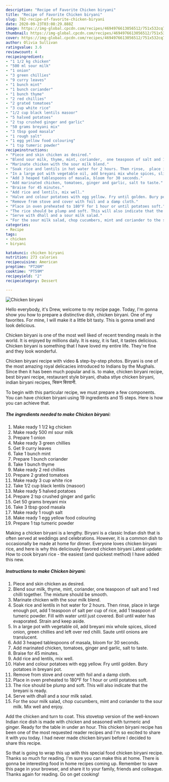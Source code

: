 ```yaml
---
description: "Recipe of Favorite Chicken biryani"
title: "Recipe of Favorite Chicken biryani"
slug: 782-recipe-of-favorite-chicken-biryani
date: 2020-09-23T03:08:29.888Z
image: https://img-global.cpcdn.com/recipes/4694976613056512/751x532cq70/chicken-biryani-recipe-main-photo.jpg
thumbnail: https://img-global.cpcdn.com/recipes/4694976613056512/751x532cq70/chicken-biryani-recipe-main-photo.jpg
cover: https://img-global.cpcdn.com/recipes/4694976613056512/751x532cq70/chicken-biryani-recipe-main-photo.jpg
author: Olivia Sullivan
ratingvalue: 3.6
reviewcount: 4
recipeingredient:
- "1 1/2 kg chicken"
- "500 ml sour milk"
- "1 onion"
- "3 green chillies"
- "9 curry leaves"
- "1 bunch mint"
- "1 bunch coriander"
- "1 bunch thyme"
- "2 red chillies"
- "2 grated tomatoes"
- "3 cup white rice"
- "1/2 cup black lentils masoor"
- "5 halved potatoes"
- "2 tsp crushed ginger and garlic"
- "50 grams breyani mix"
- "3 tbsp good masala"
- "1 rough salt"
- "1 egg yellow food colouring"
- "1 tsp tumeric powder"
recipeinstructions:
- "Piece and skin chicken as desired."
- "Blend sour milk, thyme, mint, coriander,  one teaspoon of salt and 1 red chilli together. The mixture should be smooth."
- "Marinate chicken with the sour milk blend."
- "Soak rice and lentils in hot water for 2 hours. Then rinse,  place in large enough pot, add 1 teaspoon of salt per cup of rice, add 1 teaspoon of tumeric powder. Fill with water until just covered. Boil until water has evaporated.  Strain and keep aside."
- "In a large pot with vegetable oil, add breyani mix whole spices, sliced onion, green chillies and left over red chilli. Saute until onions are translucent."
- "Add 3 heaped tablespoons of masala, bloom for 30 seconds."
- "Add marinated chicken, tomatoes, ginger and garlic, salt to taste."
- "Braise for 45 minutes."
- "Add rice and lentils, mix well."
- "Halve and colour potatoes with egg yellow. Fry until golden. Bury potatoes in breyani pot."
- "Remove from stove and cover with foil and a damp cloth."
- "Place in oven preheated to 180°F for 1 hour or until potatoes soft."
- "The rice should be plump and soft. This will also indicate that the breyani is ready."
- "Serve with dhall and a sour milk salad."
- "For the sour milk salad, chop cucumbers, mint and coriander to the sour milk. Mix well and enjoy."
categories:
- Recipe
tags:
- chicken
- biryani

katakunci: chicken biryani 
nutrition: 273 calories
recipecuisine: American
preptime: "PT26M"
cooktime: "PT59M"
recipeyield: "2"
recipecategory: Dessert

---
```



![Chicken biryani](https://img-global.cpcdn.com/recipes/4694976613056512/751x532cq70/chicken-biryani-recipe-main-photo.jpg)

Hello everybody, it's Drew, welcome to my recipe page. Today, I'm gonna show you how to prepare a distinctive dish, chicken biryani. One of my favorites. For mine, I will make it a little bit tasty. This is gonna smell and look delicious.

Chicken biryani is one of the most well liked of recent trending meals in the world. It is enjoyed by millions daily. It is easy, it is fast, it tastes delicious. Chicken biryani is something that I have loved my entire life. They're fine and they look wonderful.

Chicken biryani recipe with video &amp; step-by-step photos. Biryani is one of the most amazing royal delicacies introduced to Indians by the Mughals. Since then it has been much popular and is. to make, chicken biryani recipe, best biryani recipe, restaurant style biryani, dhaba stlye chicken biryani, indian biryani recipes, चिकन बिरयानी.


To begin with this particular recipe, we must prepare a few components. You can have chicken biryani using 19 ingredients and 15 steps. Here is how you can achieve that.

<!--inarticleads1-->

##### The ingredients needed to make Chicken biryani:

1. Make ready 1 1/2 kg chicken
1. Make ready 500 ml sour milk
1. Prepare 1 onion
1. Make ready 3 green chillies
1. Get 9 curry leaves
1. Take 1 bunch mint
1. Prepare 1 bunch coriander
1. Take 1 bunch thyme
1. Make ready 2 red chillies
1. Prepare 2 grated tomatoes
1. Make ready 3 cup white rice
1. Take 1/2 cup black lentils (masoor)
1. Make ready 5 halved potatoes
1. Prepare 2 tsp crushed ginger and garlic
1. Get 50 grams breyani mix
1. Take 3 tbsp good masala
1. Make ready 1 rough salt
1. Make ready 1 egg yellow food colouring
1. Prepare 1 tsp tumeric powder


Making a chicken biryani is a lengthy. Biryani is a classic Indian dish that is often served at weddings and celebrations. However, it is a common dish to occasionally be made at home for dinner. Everyone loves chicken biryani rice, and here is why this deliciously flavored chicken biryani Latest update: How to cook biryani rice - the easiest (and quickest method) I have added this new. 

<!--inarticleads2-->

##### Instructions to make Chicken biryani:

1. Piece and skin chicken as desired.
1. Blend sour milk, thyme, mint, coriander,  one teaspoon of salt and 1 red chilli together. The mixture should be smooth.
1. Marinate chicken with the sour milk blend.
1. Soak rice and lentils in hot water for 2 hours. Then rinse,  place in large enough pot, add 1 teaspoon of salt per cup of rice, add 1 teaspoon of tumeric powder. Fill with water until just covered. Boil until water has evaporated.  Strain and keep aside.
1. In a large pot with vegetable oil, add breyani mix whole spices, sliced onion, green chillies and left over red chilli. Saute until onions are translucent.
1. Add 3 heaped tablespoons of masala, bloom for 30 seconds.
1. Add marinated chicken, tomatoes, ginger and garlic, salt to taste.
1. Braise for 45 minutes.
1. Add rice and lentils, mix well.
1. Halve and colour potatoes with egg yellow. Fry until golden. Bury potatoes in breyani pot.
1. Remove from stove and cover with foil and a damp cloth.
1. Place in oven preheated to 180°F for 1 hour or until potatoes soft.
1. The rice should be plump and soft. This will also indicate that the breyani is ready.
1. Serve with dhall and a sour milk salad.
1. For the sour milk salad, chop cucumbers, mint and coriander to the sour milk. Mix well and enjoy.


Add the chicken and turn to coat. This stovetop version of the well-known Indian rice dish is made with chicken and seasoned with turmeric and ginger. Ready for the table in under an hour. This chicken biryani recipe has been one of the most requested reader recipes and I&#39;m so excited to share it with you today. I had never made chicken biryani before I decided to share this recipe. 

So that is going to wrap this up with this special food chicken biryani recipe. Thanks so much for reading. I'm sure you can make this at home. There is gonna be interesting food in home recipes coming up. Remember to save this page in your browser, and share it to your family, friends and colleague. Thanks again for reading. Go on get cooking!
